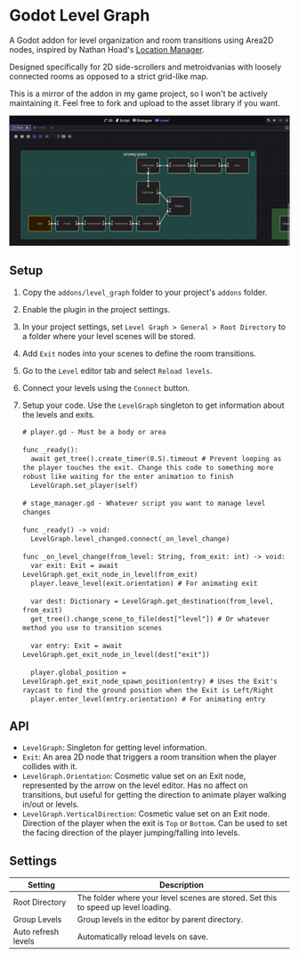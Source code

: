 # Godot Level Graph

A Godot addon for level organization and room transitions using Area2D nodes, inspired by Nathan Hoad's [Location Manager](https://www.youtube.com/watch?v=_l3yTp9JOOg).

Designed specifically for 2D side-scrollers and metroidvanias with loosely connected rooms as opposed to a strict grid-like map.

This is a mirror of the addon in my game project, so I won't be actively maintaining it. Feel free to fork and upload to the asset library if you want.

![Preview](.github/preview.png)

## Setup

1. Copy the `addons/level_graph` folder to your project's `addons` folder.
2. Enable the plugin in the project settings.
3. In your project settings, set `Level Graph > General > Root Directory` to a folder where your level scenes will be stored.
4. Add `Exit` nodes into your scenes to define the room transitions.
5. Go to the `Level` editor tab and select `Reload levels`.
6. Connect your levels using the `Connect` button.
7. Setup your code. Use the `LevelGraph` singleton to get information about the levels and exits.

   ```gdscript
   # player.gd - Must be a body or area

   func _ready():
     await get_tree().create_timer(0.5).timeout # Prevent looping as the player touches the exit. Change this code to something more robust like waiting for the enter animation to finish
     LevelGraph.set_player(self)

   # stage_manager.gd - Whatever script you want to manage level changes

   func _ready() -> void:
     LevelGraph.level_changed.connect(_on_level_change)

   func _on_level_change(from_level: String, from_exit: int) -> void:
     var exit: Exit = await LevelGraph.get_exit_node_in_level(from_exit)
     player.leave_level(exit.orientation) # For animating exit

     var dest: Dictionary = LevelGraph.get_destination(from_level, from_exit)
     get_tree().change_scene_to_file(dest["level"]) # Or whatever method you use to transition scenes

     var entry: Exit = await LevelGraph.get_exit_node_in_level(dest["exit"])

     player.global_position = LevelGraph.get_exit_node_spawn_position(entry) # Uses the Exit's raycast to find the ground position when the Exit is Left/Right
     player.enter_level(entry.orientation) # For animating entry
   ```

## API
- `LevelGraph`: Singleton for getting level information. 
- `Exit`: An area 2D node that triggers a room transition when the player collides with it.
- `LevelGraph.Orientation`: Cosmetic value set on an Exit node, represented by the arrow on the level editor. Has no affect on transitions, but useful for getting the direction to animate player walking in/out or levels.
- `LevelGraph.VerticalDirection`: Cosmetic value set on an Exit node. Direction of the player when the exit is `Top` or `Bottom`. Can be used to set the facing direction of the player jumping/falling into levels.

## Settings

| Setting             | Description                                                                        |
| ------------------- | ---------------------------------------------------------------------------------- |
| Root Directory      | The folder where your level scenes are stored. Set this to speed up level loading. |
| Group Levels        | Group levels in the editor by parent directory.                                    |
| Auto refresh levels | Automatically reload levels on save.                                               |

